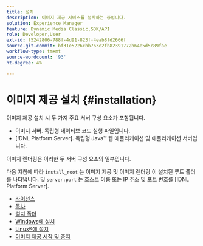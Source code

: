 ```yaml
---
title: 설치
description: 이미지 제공 서비스를 설치하는 중입니다.
solution: Experience Manager
feature: Dynamic Media Classic,SDK/API
role: Developer,User
exl-id: f5242806-788f-4d91-823f-4eab8fd2666f
source-git-commit: bf31e5226cbb763e2fb82391772b64e5d5c89fae
workflow-type: tm+mt
source-wordcount: '93'
ht-degree: 4%

---
```


# 이미지 제공 설치 {#installation}

이미지 제공 설치 시 두 가지 주요 서버 구성 요소가 포함됩니다.

* 이미지 서버. 독립형 네이티브 코드 실행 파일입니다.
* [!DNL Platform Server]. 독립형 Java™ 웹 애플리케이션 및 애플리케이션 서버입니다.

이미지 렌더링은 이러한 두 서버 구성 요소의 일부입니다.

다음 지침에 따라 `install_root` 는 이미지 제공 및 이미지 렌더링 이 설치된 루트 폴더를 나타냅니다. 및 `server:port` 는 호스트 이름 또는 IP 주소 및 포트 번호를 [!DNL Platform Server].

* [라이선스](c-licensing.md)
* [목차](c-contents.md)
* [설치 폴더](c-install-folder.md)
* [Windows에 설치](t-installing-on-windows/t-installing-on-windows.md)
* [Linux®에 설치](c-installing-linux/c-installing-linux.md)
* [이미지 제공 시작 및 중지](t-starting-and-stopping/t-starting-and-stopping.md)
